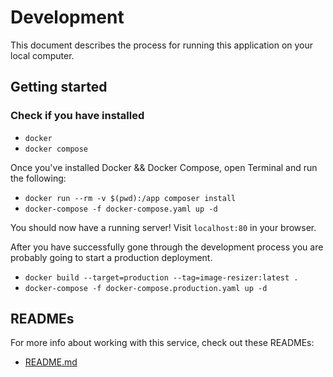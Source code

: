 # Development

This document describes the process for running this application on your local computer.

## Getting started

### Check if you have installed
- `docker`
- `docker compose`

Once you've installed Docker && Docker Compose, open Terminal and run the following:

- ```docker run --rm -v $(pwd):/app composer install```
- ```docker-compose -f docker-compose.yaml up -d```

You should now have a running server! Visit ```localhost:80``` in your browser.


After you have successfully gone through the development process you are probably going to start a production deployment.

- ```docker build --target=production --tag=image-resizer:latest .```
- ```docker-compose -f docker-compose.production.yaml up -d```


## READMEs

For more info about working with this service, check out these READMEs:

- [README.md](README.md)
